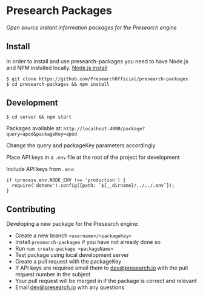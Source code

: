 # Presearch Packages

*Open source instant information packages for the Presearch engine*

## Install

In order to install and use presearch-packages you need to have Node.js and NPM installed locally. [Node.js install](https://nodejs.org/en/download/)

```
$ git clone https://github.com/PresearchOfficial/presearch-packages
$ cd presearch-packages && npm install
```

## Development

```
$ cd server && npm start
```

Packages available at: `http://localhost:4000/package?query=apod&packageKey=apod`

Change the query and packageKey parameters accordingly

Place API keys in a `.env` file at the root of the project for development

Include API keys from `.env`:
```
if (process.env.NODE_ENV !== 'production') {
  require('dotenv').config({path: `${__dirname}/../../.env`});
}
```

## Contributing

Developing a new package for the Presearch engine:

- Create a new branch `<username>/<packageKey>`
- Install `presearch-packages` if you have not already done so
- Run `npm create-package <packageName>`
- Test package using local development server
- Create a pull request with the packageKey
- If API keys are required email them to dev@presearch.io with the pull request number in the subject
- Your pull request will be merged in if the package is correct and relevant
- Email dev@presearch.io with any questions
